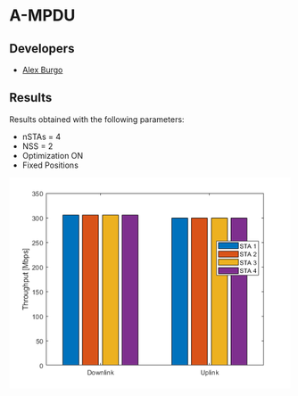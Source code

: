 # A-MPDU

## Developers 
* [Alex Burgo](https://github.com/AlexBurgo) 

## Results
Results obtained with the following parameters:
* nSTAs = 4
* NSS = 2
* Optimization ON
* Fixed Positions

![](images/A-MPDU_OPTI.png)


